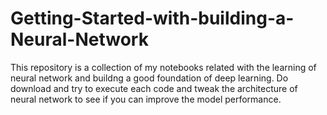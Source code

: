 # Getting-Started-with-building-a-Neural-Network
This repository is a collection of my notebooks related with the learning of neural network and buildng a good foundation of deep learning. Do download and try to execute each code and tweak the architecture of neural network to see if you can improve the model performance.
